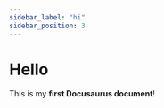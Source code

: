```yaml
---
sidebar_label: "hi"
sidebar_position: 3
---
```



# Hello

This is my **first Docusaurus document**!
